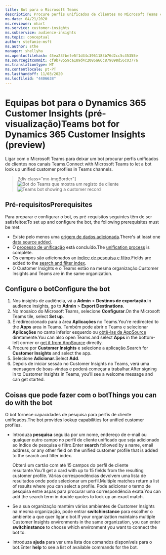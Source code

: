 ```yaml
---
title: Bot para o Microsoft Teams
description: Procure perfis unificados de clientes no Microsoft Teams com a ajuda de um bot.
ms.date: 04/21/2020
ms.reviewer: mhart
ms.service: customer-insights
ms.subservice: audience-insights
ms.topic: conceptual
author: stefanie-msft
ms.author: sthe
manager: shellyha
ms.openlocfilehash: 45ea23fbefe5f1d44c3961183b76d2cc5c45355e
ms.sourcegitcommit: cf9b78559ca189d4c2086a66c879098d56c0377a
ms.translationtype: HT
ms.contentlocale: pt-PT
ms.lasthandoff: 11/03/2020
ms.locfileid: "4406638"
---
```

# <a name="teams-bot-for-dynamics-365-customer-insights-preview"></a><span data-ttu-id="c1c82-103">Equipas bot para o Dynamics 365 Customer Insights (pré-visualização)</span><span class="sxs-lookup"><span data-stu-id="c1c82-103">Teams bot for Dynamics 365 Customer Insights (preview)</span></span>

<span data-ttu-id="c1c82-104">Ligar com o Microsoft Teams para deixar um bot procurar perfis unificados de clientes nos canais Teams.</span><span class="sxs-lookup"><span data-stu-id="c1c82-104">Connect with Microsoft Teams to let a bot look up unified customer profiles in Teams channels.</span></span>

> [!div class="mx-imgBorder"]
> <span data-ttu-id="c1c82-105">![Bot do Teams que mostra um registo de cliente](media/teams-bot.png "Bot do Teams que mostra um registo de cliente")</span><span class="sxs-lookup"><span data-stu-id="c1c82-105">![Teams bot showing a customer record](media/teams-bot.png "Teams bot showing a customer record")</span></span>

## <a name="prerequisites"></a><span data-ttu-id="c1c82-106">Pré-requisitos</span><span class="sxs-lookup"><span data-stu-id="c1c82-106">Prerequisites</span></span>

<span data-ttu-id="c1c82-107">Para preparar e configurar o bot, os pré-requisitos seguintes têm de ser satisfeitos:</span><span class="sxs-lookup"><span data-stu-id="c1c82-107">To set up and configure the bot, the following prerequisites must be met:</span></span>

- <span data-ttu-id="c1c82-108">Existe pelo menos uma [origem de dados adicionada](data-sources.md).</span><span class="sxs-lookup"><span data-stu-id="c1c82-108">There's at least one [data source added](data-sources.md).</span></span>
- <span data-ttu-id="c1c82-109">O [processo de unificação](data-unification.md) está concluído.</span><span class="sxs-lookup"><span data-stu-id="c1c82-109">The [unification process](data-unification.md) is complete.</span></span>
- <span data-ttu-id="c1c82-110">Os campos são adicionados ao [índice de pesquisa e filtro](search-filter-index.md).</span><span class="sxs-lookup"><span data-stu-id="c1c82-110">Fields are added to the [search and filter index](search-filter-index.md).</span></span>
- <span data-ttu-id="c1c82-111">O Customer Insights e o Teams estão na mesma organização.</span><span class="sxs-lookup"><span data-stu-id="c1c82-111">Customer Insights and Teams are in the same organization.</span></span>

## <a name="configure-the-bot"></a><span data-ttu-id="c1c82-112">Configure o bot</span><span class="sxs-lookup"><span data-stu-id="c1c82-112">Configure the bot</span></span>

1. <span data-ttu-id="c1c82-113">Nos insights de audiência, vá a **Admin** > **Destinos de exportação**.</span><span class="sxs-lookup"><span data-stu-id="c1c82-113">In audience insights, go to **Admin** > **Export Destinations**.</span></span>
1. <span data-ttu-id="c1c82-114">No mosaico do Microsoft Teams, selecione **Configurar**.</span><span class="sxs-lookup"><span data-stu-id="c1c82-114">On the Microsoft Teams tile, select **Set up**.</span></span>
1. <span data-ttu-id="c1c82-115">É redireccionado para a área **Aplicações** no Teams.</span><span class="sxs-lookup"><span data-stu-id="c1c82-115">You're redirected to the **Apps** area in Teams.</span></span> <span data-ttu-id="c1c82-116">Também pode abrir o Teams e selecionar **Aplicações** no canto inferior esquerdo ou [obtê-las da AppSource](https://go.microsoft.com/fwlink/?linkid=2124104) diretamente.</span><span class="sxs-lookup"><span data-stu-id="c1c82-116">You can also open Teams and select **Apps** in the bottom-left corner or [get it from AppSource](https://go.microsoft.com/fwlink/?linkid=2124104) directly.</span></span>
1. <span data-ttu-id="c1c82-117">Procure por **Customer Insights** e selecione a aplicação.</span><span class="sxs-lookup"><span data-stu-id="c1c82-117">Search for **Customer Insights** and select the app.</span></span>
1. <span data-ttu-id="c1c82-118">Selecione **Adicionar**.</span><span class="sxs-lookup"><span data-stu-id="c1c82-118">Select **Add**.</span></span>
1. <span data-ttu-id="c1c82-119">Depois de iniciar sessão no Customer Insights no Teams, verá uma mensagem de boas-vindas e poderá começar a trabalhar.</span><span class="sxs-lookup"><span data-stu-id="c1c82-119">After signing in to Customer Insights in Teams, you'll see a welcome message and can get started.</span></span>

## <a name="things-you-can-do-with-the-bot"></a><span data-ttu-id="c1c82-120">Coisas que pode fazer com o bot</span><span class="sxs-lookup"><span data-stu-id="c1c82-120">Things you can do with the bot</span></span>

<span data-ttu-id="c1c82-121">O bot fornece capacidades de pesquisa para perfis de cliente unificados.</span><span class="sxs-lookup"><span data-stu-id="c1c82-121">The bot provides lookup capabilities for unified customer profiles.</span></span>

- <span data-ttu-id="c1c82-122">Introduza **pesquisa** seguida por um nome, endereço de e-mail ou qualquer outro campo no perfil de cliente unificado que seja adicionado ao índice de pesquisa e filtro.</span><span class="sxs-lookup"><span data-stu-id="c1c82-122">Enter **search** followed by a name, email address, or any other field on the unified customer profile that is added to the search and filter index.</span></span>

  <span data-ttu-id="c1c82-123">Obterá um cartão com até 15 campos do perfil de cliente resultante.</span><span class="sxs-lookup"><span data-stu-id="c1c82-123">You'll get a card with up to 15 fields from the resulting customer profile.</span></span> <span data-ttu-id="c1c82-124">Várias correspondências devolvem uma lista de resultados onde pode selecionar um perfil.</span><span class="sxs-lookup"><span data-stu-id="c1c82-124">Multiple matches return a list of results where you can select a profile.</span></span> <span data-ttu-id="c1c82-125">Pode adicionar o termo de pesquisa entre aspas para procurar uma correspondência exata.</span><span class="sxs-lookup"><span data-stu-id="c1c82-125">You can add the search term in double quotes to look up an exact match.</span></span>

- <span data-ttu-id="c1c82-126">Se a sua organização mantém vários ambientes de Customer Insights na mesma organização, pode entrar **switchinstance** para escolher o ambiente a que quer ligar o bot.</span><span class="sxs-lookup"><span data-stu-id="c1c82-126">If your organization maintains multiple Customer Insights environments in the same organization, you can enter **switchinstance** to choose which environment you want to connect the bot to.</span></span>

- <span data-ttu-id="c1c82-127">Introduza **ajuda** para ver uma lista dos comandos disponíveis para o bot.</span><span class="sxs-lookup"><span data-stu-id="c1c82-127">Enter **help** to see a list of available commands for the bot.</span></span>  
